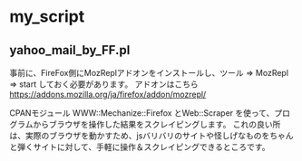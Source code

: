 my_script
=========

## yahoo_mail_by_FF.pl
事前に、FireFox側にMozReplアドオンをインストールし、ツール => MozRepl => start しておく必要があります。
アドオンはこちら
https://addons.mozilla.org/ja/firefox/addon/mozrepl/

CPANモジュール WWW::Mechanize::Firefox とWeb::Scraper を使って、プログラムからブラウザを操作した結果をスクレイピングします。
これの良い所は、実際のブラウザを動かすため、jsバリバリのサイトや怪しげなものをちゃんと弾くサイトに対して、手軽に操作＆スクレイピングできるところです。

